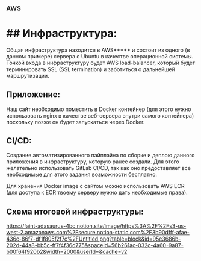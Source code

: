 ### AWS 

# ## Инфраструктура:

Общая инфраструктура находится в AWS***** и состоит из одного (в данном примере) сервера с Ubuntu в качестве операционной системы. 
Точкой входа в инфраструктуру будет AWS load-balancer, который будет терминировать SSL (SSL termination) и заботиться о дальнейшей маршрутизации. 

## Приложение:

Наш сайт необходимо поместить в Docker контейнер (для этого нужно использовать nginx в качестве веб-сервера внутри самого контейнера) поскольку позже он будет запускаться через Docker. 

## CI/CD:

Создание автоматизированного пайплайна по сборке и деплою данного приложения в инфраструктуру, которую ранее создали. Для этого желательно использовать GitLab CI/CD, так как оно предоставляет все необходимые для этого задания возможности бесплатно.


Для хранения Docker image с сайтом можно использовать AWS ECR (для доступа к ECR твоему серверу нужно дать необходимые права).


## Схема итоговой инфраструктуры:

https://faint-adasaurus-4bc.notion.site/image/https%3A%2F%2Fs3-us-west-2.amazonaws.com%2Fsecure.notion-static.com%2F3b90dfff-afae-436c-86f7-df1f805f2f7c%2FUntitled.png?table=block&id=95e3686b-202d-44a8-bb5c-ff7f4f36d775&spaceId=56b261ac-032c-4a60-9a87-b00f64f920b2&width=2000&userId=&cache=v2
